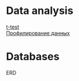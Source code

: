 # Data analysis
[t-test](https://github.com/igor-zalevskii/code-lab/tree/main/data-analysis/delivery)  
[Профилирование данных](https://github.com/igor-zalevskii/code-lab/tree/main/data-analysis/employees)  


# Databases
ERD 
